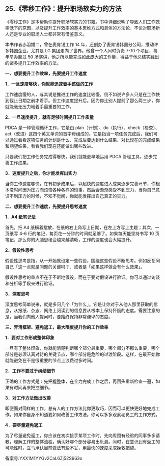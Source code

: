 ## 25.《零秒工作》：提升职场软实力的方法
《零秒工作》是本帮助你提升职场软实力的书籍。书中详细说明了导致人们工作效率低下的原因，以及提升工作效率的基本思维方式和具体的方法论，不论对职场新人还是专业的职场人士都非常有借鉴意义。


本书作者赤羽雄二，曾在麦肯锡工作 14 年，还创办了麦肯锡韩国分公司，推动许多韩国企业，尤其是 LG 集团走向了世界。他曾一个人同时负责 7-10 个项目，每年举办超过 50 场演讲，他之所以能完成如此庞大的工作量，得益于他总结实践出的诸多提升工作效率的方法。


**一、想要提升工作效率，先要提升工作速度**


**1．一旦速度够快，你就能迅速着手该做的工作**


工作速度慢的人，与其说是推进工作的速度比较慢，倒不如说许多人只是在工作快到截止日期之前才着手。但工作速度提升后，因为你比别人提前了那么两三步，你就能毫无压力地着手最重要的工作。


**2．一旦速度提升，就有足够时间提升工作质量**


PDCA 是一种管理循环工作，它是由 plan（计划）、do（执行）、check（检查）、act（改进）这四个英文单词的首字母组成的。它是指当一项任务完成后，我们可以通过看看这项任务的计划是什么、完成后要达到什么结果、对比现在的完成结果和期望结果，看看我们现在还能做出哪些改进。


只要我们把工作任务完成得够快，我们就能更早地运用 PDCA 管理工具，逐步完善工作成果。


**3．速度提升之后，你才能发挥出实力**


当你工作速度够快，在有初步成果后，以超快的速度进入成果逐步完善环节，你根本没时间因为压力而烦恼各种各样的琐事，然后会渐渐感受不到压力，当你自己意识不到压力的时候，不知不觉间，你就能发挥出自己真正的实力。


**二、想要提升工作速度，先要提升思考速度**


**1．A4 纸笔记法**


首先，把 A4 纸横着摆放，在纸的右上角写上日期，在左上方写上主题；其次，一页纸写 4-6 行的笔记，每页花一分钟的时间就足够了。如果每天能坚持书写 10 页笔记，那么你的大脑思绪会越来越清晰，工作的速度也会大幅提升。


**2．假设性思考**


假设性思考是指，从一开始就设定一些假设，围绕这些假设不断思考。例如反复问自己「这一点就是问题的关键吗？」或者是「如果这样做会有什么效果」。


假设性思考的重点不在于不断地假设，而在于要对假设进行验证。你可以通过访谈和分析等手段来进行验证。


**3．深度思考**


深度思考简单说来，就是多问几个「为什么」。它是让你对于从他人那里获取的信息，从报纸、杂志、网络上阅读到的信息要从根本上保持怀疑的态度。需要注意的是，当我们向他人提问时，要始终保持非常谦卑的态度。


**三、弄清框架、避免返工，最大限度提升你的工作效率**


**1．要对工作形成整体印象**


一旦有了整体印象，你就能清楚判断哪个部分最重要，哪个部分不那么重要，哪个部分是必须认真对待的关键节点，哪个部分是危险的过渡阶段。这样，在最开始你就能避免在不是很重要的节点上浪费过多时间。


**2．工作不要过于纠结细节**


正确的工作方式是：先把握整体，在全力完成工作之后，再回头重新检查一遍，如果有时间再来把控细节。


**3．对工作方法做出改善**


即便面对同样的工作，总有人的工作方法比你更取巧，因而可以更快更好地完成工作。如果你自身不知道要如何改善工作方法，你可以多多观察老员工的工作方式。


**4．要尽量避免返工**


为了尽量避免返工，你应该在初次接手某项工作时，先向周围有经验的同事多多请教，理解工作的整体流程，确认好哪个部分容易出纰漏。同时，在意识到有返工的可能性时，立马承认目前做法有些不妥，用最快的速度采取挽救措施。


备案号:YXX1M1YYGv2CaL6Zj52S963o

